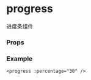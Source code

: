 <script setup>
import Props from '/@theme/components/Props.vue'

const props = [
    {
        name: "percentage", 
        type: "number | string",
        default: "0",
        required: false, 
        desc:"进度百分比", 
        version: "0.1.0"
    },
    {
        name: "stroke-width", 
        type:"number | string",
        default: "4px",
        required: false, 
        desc:"icon的大小，单位默认为px", 
        version: "0.1.0"
    },
    {
        name: "color", 
        type:"string",
        default: "#1989fa",
        required: false, 
        desc:"进度条颜色", 
        version: "0.1.0"
    },
    {
        name: "track-color", 
        type:"string",
        default: "#e5e5e5",
        required: false, 
        desc:"轨道颜色", 
        version: "0.1.0"
    },
    {
        name: "pivot-text", 
        type:"string",
        default: "",
        required: false, 
        desc:"进度文字内容", 
        version: "0.1.0"
    },
    {
        name: "pivot-color", 
        type:"string",
        default: "",
        required: false, 
        desc:"同进度条颜色", 
        version: "0.1.0"
    },
    {
        name: "text-color", 
        type:"string",
        default: "white",
        required: false, 
        desc:"进度文字颜色", 
        version: "0.1.0"
    },
    {
        name: "show-pivot", 
        type:"boolean",
        default: "true",
        required: false, 
        desc:"是否显示进度文字", 
        version: "0.1.0"
    },
]

</script>

# progress
进度条组件

### Props

<Props :data="props" />

### Example

```vue
<progress :percentage="30" />
```
